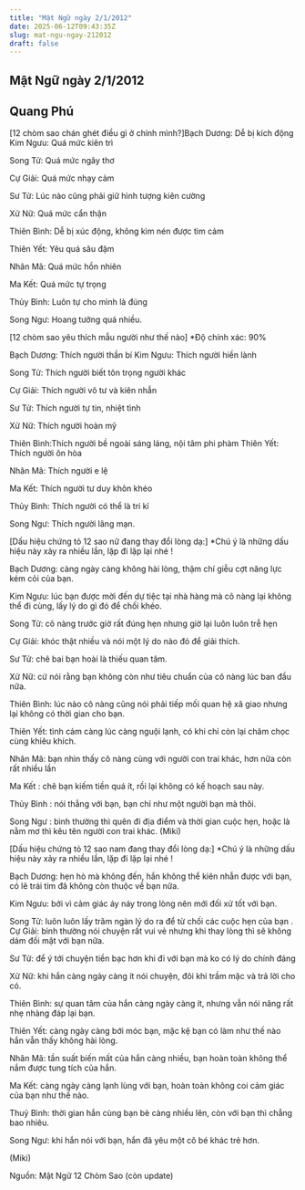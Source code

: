 ```yaml
---
title: "Mật Ngữ ngày 2/1/2012"
date: 2025-06-12T09:43:35Z
slug: mat-ngu-ngay-212012
draft: false
---
```


## Mật Ngữ ngày 2/1/2012

## Quang Phú

‎[12 chòm sao chán ghét điều gì ở chính mình?]Bạch Dương: Dễ bị kích động 
Kim Ngưu: Quá mức kiên trì

Song Tử: Quá mức ngây thơ

Cự Giải: Quá mức nhạy cảm

Sư Tử: Lúc nào cũng phải giữ hình tượng kiên cường

Xử Nữ: Quá mức cẩn thận

Thiên Bình: Dễ bị xúc động, không kìm nén được tìm cảm

Thiên Yết: Yêu quá sâu đậm

Nhân Mã: Quá mức hồn nhiên

Ma Kết: Quá mức tự trọng

Thủy Bình: Luôn tự cho mình là đúng

Song Ngư: Hoang tưởng quá nhiều.



‎[12 chòm sao yêu thích mẫu người như thế nào]
*Độ chính xác: 90%

Bạch Dương: Thích người thần bí
Kim Ngưu: Thích người hiền lành
 
Song Tử: Thích người biết tôn trọng người khác

Cự Giải: Thích người vô tư và kiên nhẫn

Sư Tử: Thích người tự tin, nhiệt tình

Xử Nữ: Thích người hoàn mỹ

Thiên Bình:Thích người bề ngoài sáng láng, nội tâm phi phàm
Thiên Yết: Thích người ôn hòa

Nhân Mã: Thích người e lệ

Ma Kết: Thích người tư duy khôn khéo

Thủy Bình: Thích người có thể là tri kỉ

Song Ngư: Thích người lãng mạn.



‎[Dấu hiệu chứng tỏ 12 sao nữ đang thay đổi lòng dạ:]
*Chú ý là những dấu hiệu này xảy ra nhiều lần, lặp đi lặp lại nhé !

Bạch Dương: càng ngày càng không hài lòng, thậm chí giễu cợt năng lực kém cỏi của bạn.

Kim Ngưu: lúc bạn được mời đến dự tiệc tại nhà hàng mà cô nàng lại không thể đi cùng, lấy lý do gì đó để chối khéo.

Song Tử: cô nàng trước giờ rất đúng hẹn nhưng giờ lại luôn luôn trễ hẹn

Cự Giải: khóc thật nhiều và nói một lý do nào đó để giải thích.

Sư Tử: chê bai bạn hoài là thiếu quan tâm.

Xử Nữ: cứ nói rằng bạn không còn như tiêu chuẩn của cô nàng lúc ban đầu nữa.

Thiên Bình: lúc nào cô nàng cũng nói phải tiếp mối quan hệ xã giao nhưng lại không có thời gian cho bạn.

Thiên Yết: tình cảm càng lúc càng nguội lạnh, có khi chỉ còn lại châm chọc cùng khiêu khích.

Nhân Mã: bạn nhìn thấy cô nàng cùng với người con trai khác, hơn nữa còn rất nhiều lần

Ma Kết : chê bạn kiếm tiền quá ít, rồi lại không có kế hoạch sau này.

Thủy Bình : nói thẳng với bạn, bạn chỉ như một người bạn mà thôi.

Song Ngư : bình thường thì quên đi địa điểm và thời gian cuộc hẹn, hoặc là nằm mơ thì kêu tên người con trai khác.
(Miki)



‎[Dấu hiệu chứng tỏ 12 sao nam đang thay đổi lòng dạ:]
*Chú ý là những dấu hiệu này xảy ra nhiều lần, lặp đi lặp lại nhé !

Bạch Dương: hẹn hò mà không đến, hắn không thể kiên nhẫn được với bạn, có lẽ trái tim đã không còn thuộc về bạn nữa.

Kim Ngưu: bởi vì cảm giác áy náy trong lòng nên mới đối xử tốt với bạn.

Song Tử: luôn luôn lấy trăm ngàn lý do ra để từ chối các cuộc hẹn của bạn
.
Cự Giải: bình thường nói chuyện rất vui vẻ nhưng khi thay lòng thì sẽ không dám đối mặt với bạn nữa. 

Sư Tử: để ý tới chuyện tiền bạc hơn khi đi với bạn mà ko có lý do chính đáng

Xử Nữ: khi hắn càng ngày càng ít nói chuyện, đôi khi trầm mặc và trả lời cho có.

Thiên Bình: sự quan tâm của hắn càng ngày càng ít, nhưng vẫn nói năng rất nhẹ nhàng đáp lại bạn.

Thiên Yết: càng ngày càng bới móc bạn, mặc kệ bạn có làm như thế nào hắn vẫn thấy không hài lòng.

Nhân Mã: tần suất biến mất của hắn càng nhiều, bạn hoàn toàn không thể nắm được tung tích của hắn.

Ma Kết: càng ngày càng lạnh lùng với bạn, hoàn toàn không coi cảm giác của bạn như thế nào.

Thuỷ Bình: thời gian hắn cùng bạn bè càng nhiều lên, còn với bạn thì chẳng bao nhiêu.

Song Ngư: khi hắn nói với bạn, hắn đã yêu một cô bé khác trẻ hơn.

(Miki)

Nguồn: Mật Ngữ 12 Chòm Sao (còn update)